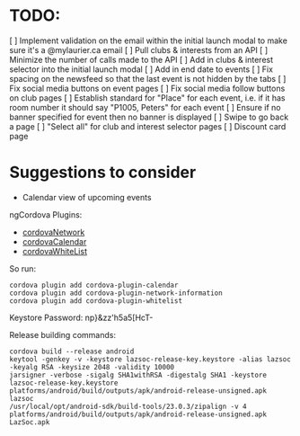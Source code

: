 # TODO:

[ ] Implement validation on the email within the initial launch modal to make sure it's a @mylaurier.ca email
[ ] Pull clubs & interests from an API
[ ] Minimize the number of calls made to the API
[ ] Add in clubs & interest selector into the initial launch modal
[ ] Add in end date to events
[ ] Fix spacing on the newsfeed so that the last event is not hidden by the tabs
[ ] Fix social media buttons on event pages
[ ] Fix social media follow buttons on club pages
[ ] Establish standard for "Place" for each event, i.e. if it has room number it should say "P1005, Peters" for each event
[ ] Ensure if no banner specified for event then no banner is displayed
[ ] Swipe to go back a page
[ ] "Select all" for club and interest selector pages
[ ] Discount card page


# Suggestions to consider
- Calendar view of upcoming events




ngCordova Plugins:

- [cordovaNetwork](http://ngcordova.com/docs/plugins/network/)
- [cordovaCalendar](http://ngcordova.com/docs/plugins/calendar/)
- [cordovaWhiteList](http://docs.ionic.io/docs/cordova-whitelist)

So run:

    cordova plugin add cordova-plugin-calendar
    cordova plugin add cordova-plugin-network-information
    cordova plugin add cordova-plugin-whitelist


Keystore Password: np}&zz'h5a5[HcT-

Release building commands:

    cordova build --release android
    keytool -genkey -v -keystore lazsoc-release-key.keystore -alias lazsoc -keyalg RSA -keysize 2048 -validity 10000
    jarsigner -verbose -sigalg SHA1withRSA -digestalg SHA1 -keystore lazsoc-release-key.keystore platforms/android/build/outputs/apk/android-release-unsigned.apk lazsoc
    /usr/local/opt/android-sdk/build-tools/23.0.3/zipalign -v 4 platforms/android/build/outputs/apk/android-release-unsigned.apk LazSoc.apk
